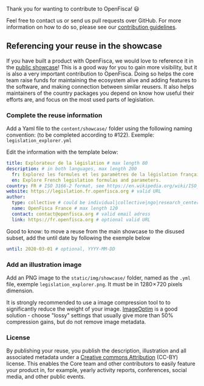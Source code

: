 Thank you for wanting to contribute to OpenFisca! :smiley:

Feel free to contact us or send us pull requests over GitHub.
For more information on how to do so, please see our [contribution guidelines](https://openfisca.org/doc/contribute/index.html).

## Referencing your reuse in the showcase

If you have built a product with OpenFisca, we would love to reference it in the [public showcase](https://openfisca.org/en/showcase/)! This is a good way for you to gain more visibility, but it is also a very important contribution to OpenFisca. Doing so helps the core team raise funds for maintaining the ecosystem alive and adding features to the software, and making connection between similar reusers. It also helps maintainers of the country packages you depend on know how useful their efforts are, and focus on the most used parts of legislation.

### Complete the reuse information 

Add a Yaml file to the `content/showcase/` folder using the following naming convention: (to be completed according to #122). Exemple: `legislation_explorer.yml`

Edit the information with the template below:

```yml
title: Explorateur de la législation # max length 80
description: # in both languages, max length 200
  fr: Explorez les formules et les paramètres de la législation française.
  en: Explore French legislation formulas and parameters.
country: FR # ISO 3166-2 format, see https://en.wikipedia.org/wiki/ISO_3166-2
website: https://legislation.fr.openfisca.org # valid URL
author:
  type: collective # could be individual|collective|ngo|research_center|business|local_government|national_government
  name: OpenFisca France # max length 120
  contact: contact@openfisca.org # valid email adress
  link: https://fr.openfisca.org # optional valid URL
```

Good to know: to move a reuse from the main showcase to the disused subset, add the until date by following the exemple below

```yml
until: 2020-03-01 # optional, YYYY-MM-DD
```

### Add an illustration image

Add an PNG image to the `static/img/showcase/` folder, named as the `.yml` file, exemple `legislation_explorer.png`. It must be in 1280 × 720 pixels dimension. 

It is strongly recommended to use a image compression tool to to significantly reduce the weight of your image. [ImageOptim](https://imageoptim.com) is a good solution - choose "lossy" settings that usually give more than 50% compression gains, but do not remove image metadata.

### License

By publishing your reuse, you publish the description, illustration and all associated metadata under a [Creative commons Attribution](https://creativecommons.org/licenses/by/4.0/) (CC-BY) license. This enables the Core team and other contributors to easily feature your product in, for example, yearly activity reports, conferences, social media, and other public events.

